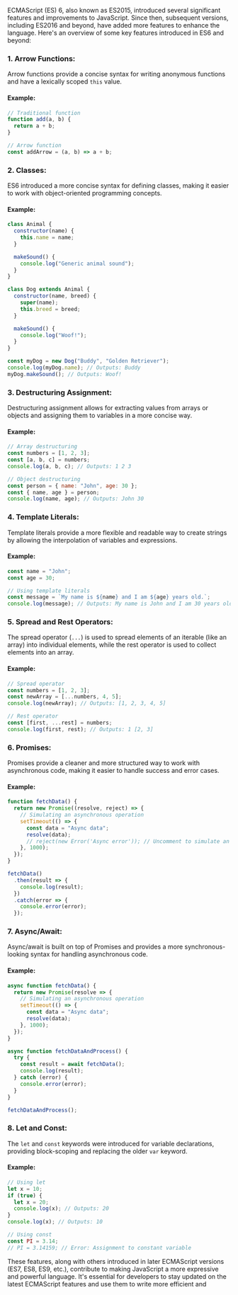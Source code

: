 ECMAScript (ES) 6, also known as ES2015, introduced several significant features and improvements to JavaScript. Since then, subsequent versions, including ES2016 and beyond, have added more features to enhance the language. Here's an overview of some key features introduced in ES6 and beyond:

### 1. **Arrow Functions:**

Arrow functions provide a concise syntax for writing anonymous functions and have a lexically scoped `this` value.

#### **Example:**

```javascript
// Traditional function
function add(a, b) {
  return a + b;
}

// Arrow function
const addArrow = (a, b) => a + b;
```

### 2. **Classes:**

ES6 introduced a more concise syntax for defining classes, making it easier to work with object-oriented programming concepts.

#### **Example:**

```javascript
class Animal {
  constructor(name) {
    this.name = name;
  }

  makeSound() {
    console.log("Generic animal sound");
  }
}

class Dog extends Animal {
  constructor(name, breed) {
    super(name);
    this.breed = breed;
  }

  makeSound() {
    console.log("Woof!");
  }
}

const myDog = new Dog("Buddy", "Golden Retriever");
console.log(myDog.name); // Outputs: Buddy
myDog.makeSound(); // Outputs: Woof!
```

### 3. **Destructuring Assignment:**

Destructuring assignment allows for extracting values from arrays or objects and assigning them to variables in a more concise way.

#### **Example:**

```javascript
// Array destructuring
const numbers = [1, 2, 3];
const [a, b, c] = numbers;
console.log(a, b, c); // Outputs: 1 2 3

// Object destructuring
const person = { name: "John", age: 30 };
const { name, age } = person;
console.log(name, age); // Outputs: John 30
```

### 4. **Template Literals:**

Template literals provide a more flexible and readable way to create strings by allowing the interpolation of variables and expressions.

#### **Example:**

```javascript
const name = "John";
const age = 30;

// Using template literals
const message = `My name is ${name} and I am ${age} years old.`;
console.log(message); // Outputs: My name is John and I am 30 years old.
```

### 5. **Spread and Rest Operators:**

The spread operator (`...`) is used to spread elements of an iterable (like an array) into individual elements, while the rest operator is used to collect elements into an array.

#### **Example:**

```javascript
// Spread operator
const numbers = [1, 2, 3];
const newArray = [...numbers, 4, 5];
console.log(newArray); // Outputs: [1, 2, 3, 4, 5]

// Rest operator
const [first, ...rest] = numbers;
console.log(first, rest); // Outputs: 1 [2, 3]
```

### 6. **Promises:**

Promises provide a cleaner and more structured way to work with asynchronous code, making it easier to handle success and error cases.

#### **Example:**

```javascript
function fetchData() {
  return new Promise((resolve, reject) => {
    // Simulating an asynchronous operation
    setTimeout(() => {
      const data = "Async data";
      resolve(data);
      // reject(new Error('Async error')); // Uncomment to simulate an error
    }, 1000);
  });
}

fetchData()
  .then(result => {
    console.log(result);
  })
  .catch(error => {
    console.error(error);
  });
```

### 7. **Async/Await:**

Async/await is built on top of Promises and provides a more synchronous-looking syntax for handling asynchronous code.

#### **Example:**

```javascript
async function fetchData() {
  return new Promise(resolve => {
    // Simulating an asynchronous operation
    setTimeout(() => {
      const data = "Async data";
      resolve(data);
    }, 1000);
  });
}

async function fetchDataAndProcess() {
  try {
    const result = await fetchData();
    console.log(result);
  } catch (error) {
    console.error(error);
  }
}

fetchDataAndProcess();
```

### 8. **Let and Const:**

The `let` and `const` keywords were introduced for variable declarations, providing block-scoping and replacing the older `var` keyword.

#### **Example:**

```javascript
// Using let
let x = 10;
if (true) {
  let x = 20;
  console.log(x); // Outputs: 20
}
console.log(x); // Outputs: 10

// Using const
const PI = 3.14;
// PI = 3.14159; // Error: Assignment to constant variable
```

These features, along with others introduced in later ECMAScript versions (ES7, ES8, ES9, etc.), contribute to making JavaScript a more expressive and powerful language. It's essential for developers to stay updated on the latest ECMAScript features and use them to write more efficient and
